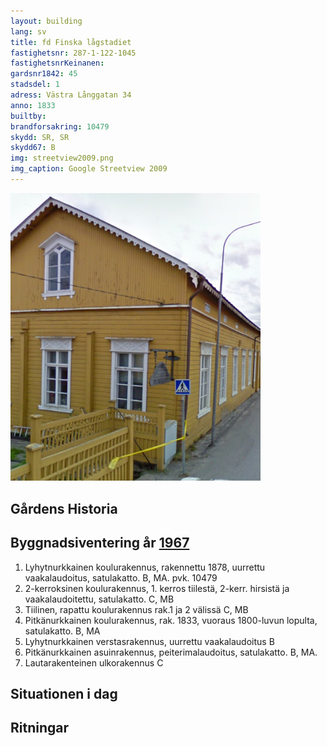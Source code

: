 ```yaml
---
layout: building
lang: sv
title: fd Finska lågstadiet
fastighetsnr: 287-1-122-1045
fastighetsnrKeinanen:
gardsnr1842: 45
stadsdel: 1
adress: Västra Långgatan 34
anno: 1833
builtby:
brandforsakring: 10479
skydd: SR, SR
skydd67: B
img: streetview2009.png
img_caption: Google Streetview 2009
---
```

<img src="streetview2009_south.png" width="400px">

## Gårdens Historia


## Byggnadsiventering år <a href="/sources/keinanen_karki.pdf">1967</a>
1. Lyhytnurkkainen koulurakennus, rakennettu 1878, uurrettu vaakalaudoitus, satulakatto. B, MA. pvk. 10479
2. 2-kerroksinen koulurakennus, 1. kerros tiilestä, 2-kerr. hirsistä ja vaakalaudoitettu, satulakatto. C, MB
3. Tiilinen, rapattu koulurakennus rak.1 ja 2 välissä C, MB
4. Pitkänurkkainen koulurakennus, rak. 1833, vuoraus 1800-luvun lopulta, satulakatto. B, MA
5. Lyhytnurkkainen verstasrakennus, uurrettu vaakalaudoitus B
6. Pitkänurkkainen asuinrakennus, peiterimalaudoitus, satulakatto. B, MA.
7. Lautarakenteinen ulkorakennus C

## Situationen i dag


## Ritningar
